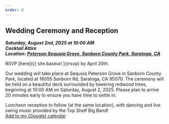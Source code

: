 ```yaml
---
order: 0
---
```

## Wedding Ceremony and Reception

***Saturday, August 2nd, 2025 at 10:00 AM***  
***Cocktail Attire***  
***Location:*** <a href="https://www.google.com/maps/place/Peterson+Grove,+California+95070/data=!4m2!3m1!1s0x808e4b73785c40bd:0xf35ce38203376155?sa=X&ved=1t:242&ictx=111">***Peterson Sequoia Grove, Sanborn County Park, Saratoga, CA***</a>

RSVP [here]({{ site.baseurl }}/rsvp) by April 20th.

Our wedding will take place at Sequoia Peterson Grove in Sanborn County Park,
located at 16055 Sanborn Rd, Saratoga, CA 95070. The ceremony will be held on a
beautiful deck surrounded by towering redwood trees, beginning at 10:00 AM on
Saturday, August 2, 2025. Please plan to arrive 20 minutes early to ensure you
have time to settle in.  

Luncheon reception to follow (at the same location), with dancing and live
swing music provided by the Top Shelf Big Band!  
<i class="fa-solid fa-calendar-days"></i>
<a href="https://calendar.google.com/calendar/render?action=TEMPLATE&text=Ullerich+Wedding&details=Visit+http://ulleri.ch/wedding+for+more+details&dates=20250802T100000/20250802T180000&ctz=America/Los_Angeles&location=37.234524,-122.063787">Add to my (Google) calendar</a> 
<!-- or [Download .ics calendar file](/files/ullerich_wedding.ics) -->

